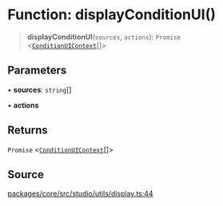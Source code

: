 # Function: displayConditionUI()

> **displayConditionUI**(`sources`, `actions`): `Promise` \<[`ConditionUIContext`](../../../ui/type-aliases/ConditionUIContext.md)[]\>

## Parameters

• **sources**: `string`[]

• **actions**

## Returns

`Promise` \<[`ConditionUIContext`](../../../ui/type-aliases/ConditionUIContext.md)[]\>

## Source

[packages/core/src/studio/utils/display.ts:44](https://github.com/VictorS67/encre/blob/42c3bddca4be2d23ad959c1c99381eefbf43789c/packages/core/src/studio/utils/display.ts#L44)
